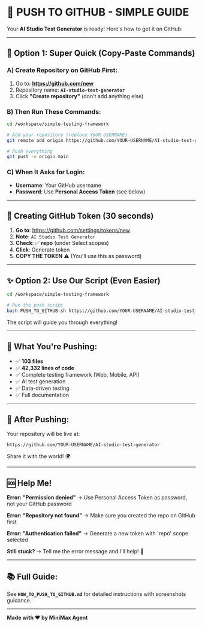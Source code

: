 # 🚀 PUSH TO GITHUB - SIMPLE GUIDE

Your **AI Studio Test Generator** is ready! Here's how to get it on GitHub:

---

## 🎯 **Option 1: Super Quick (Copy-Paste Commands)**

### **A) Create Repository on GitHub First:**
1. Go to: **https://github.com/new**
2. Repository name: **`AI-studio-test-generator`**
3. Click **"Create repository"** (don't add anything else)

### **B) Then Run These Commands:**

```bash
cd /workspace/simple-testing-framework

# Add your repository (replace YOUR-USERNAME)
git remote add origin https://github.com/YOUR-USERNAME/AI-studio-test-generator.git

# Push everything
git push -u origin main
```

### **C) When It Asks for Login:**
- **Username**: Your GitHub username
- **Password**: Use **Personal Access Token** (see below)

---

## 🔑 **Creating GitHub Token (30 seconds)**

1. **Go to**: https://github.com/settings/tokens/new
2. **Note**: `AI Studio Test Generator`
3. **Check**: ✅ **repo** (under Select scopes)
4. **Click**: Generate token
5. **COPY THE TOKEN** ⚠️ (You'll use this as password)

---

## ✨ **Option 2: Use Our Script (Even Easier)**

```bash
cd /workspace/simple-testing-framework

# Run the push script
bash PUSH_TO_GITHUB.sh https://github.com/YOUR-USERNAME/AI-studio-test-generator.git
```

The script will guide you through everything!

---

## 📁 **What You're Pushing:**

- ✅ **103 files**
- ✅ **42,332 lines of code**
- ✅ Complete testing framework (Web, Mobile, API)
- ✅ AI test generation
- ✅ Data-driven testing
- ✅ Full documentation

---

## 🎉 **After Pushing:**

Your repository will be live at:
```
https://github.com/YOUR-USERNAME/AI-studio-test-generator
```

Share it with the world! 🌍

---

## 🆘 **Help Me!**

**Error: "Permission denied"**
→ Use Personal Access Token as password, not your GitHub password

**Error: "Repository not found"**
→ Make sure you created the repo on GitHub first

**Error: "Authentication failed"**
→ Generate a new token with 'repo' scope selected

**Still stuck?**
→ Tell me the error message and I'll help! 💪

---

## 📚 **Full Guide:**
See **`HOW_TO_PUSH_TO_GITHUB.md`** for detailed instructions with screenshots guidance.

---

**Made with ❤️ by MiniMax Agent**
